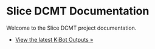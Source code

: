 # Slice DCMT Documentation

Welcome to the Slice DCMT project documentation.

- [View the latest KiBot Outputs »](./kibot_index/)
